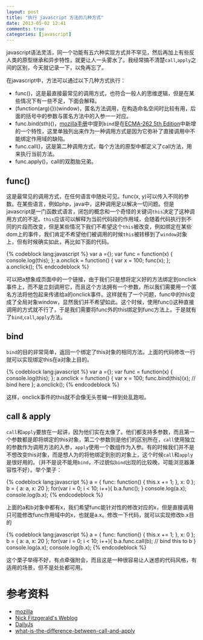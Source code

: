 ```yaml
---
layout: post
title: "执行 javascript 方法的几种方式"
date: 2013-05-02 12:41
comments: true
categories: [javascript]
---
```


javascript语法灵活，同一个功能有五六种实现方式并不罕见，然后再加上有些反人类的原型继承和异步特性，就更让人一头雾水了。我经常搞不清楚`call`,`apply`之间的区别，今天就记录一下，以免再忘了。

在javascript中，方法可以通过以下几种方式执行：

* func()，这是最直接最常见的调用方式，也符合一般人的思维逻辑，但是在某些情况下有一些不足，下面会解释。
* (function(arg){})(window)，匿名方法调用，在构造命名空间时比较有用，后面的括号中的参数与匿名方法中的入参一一对应。
* func.bind(sth)()，[mozilla手册](https://developer.mozilla.org/en-US/docs/JavaScript/Reference/Global_Objects/Function/bind)中提到`bind`是在[ECMA-262 5th Edition](http://www.ecma-international.org/publications/standards/Ecma-262.htm)中新增的一个特性，这里单独列出来作为一种调用方式是因为它弥补了直接调用中不能绑定作用域的缺陷。
* func.call()，这是第二种调用方式，每个方法的原型中都定义了call方法，用来执行当前方法。
* func.apply()，call的双胞胎兄弟。

## func()
这是最常见的调用方式，在任何语言中随处可见。func(x, y)可以传入不同的参数。在某些语言，例如php，java中，这种调用足以解决一切问题。但是javascript是一门函数式语言，闭包的概念和一个奇怪的关键词`this`决定了这种调用方式的不足。`this`应该可以解释为当前代码段的作用域，会随着代码执行到不同的片段而改变，但是某些情况下我们不希望这个`this`被改变，例如绑定在某些dom上的事件，我们肯定不希望他们被调用的时候`this`被转移到了`window`对象上，但有时候确实如此，再比如下面的代码。

{% codeblock lang:javascript %}
var a ={};
var func = function(x) {
    console.log(this);
};
a.onclick = function() {
    var x = 100;
    func(x);
};
a.onclick();
{% endcodeblock %}

可以把a想象成页面中的一个链接，由于我们只是想将定义好的方法绑定到onclick事件上，而不是立刻调用它，而且这个方法拥有一个参数，所以我们需要用一个匿名方法将他包起来传递给a的onclick事件。这样就有了一个问题，func中的this变成了全局对象window，显然我们并不希望如此。这个时候，使用func()这种直接调用的方式就不行了，于是我们需要将func外的this绑定到func方法上。于是就有了`bind`,`call`,`apply`方法。

## bind

`bind`的目的非常简单，返回一个绑定了this对象的相同方法。上面的代码修改一行就可以实现绑定this在a对象上目的。

{% codeblock lang:javascript %}
var a ={};
var func = function(x) {
    console.log(this);
};
a.onclick = function() {
    var x = 100;
    func.bind(this)(x);  // bind here
};
a.onclick();
{% endcodeblock %}

这样，onclick事件的this就不会像无头苍蝇一样到处乱跑啦。

## call & apply

`call`和`apply`要放在一起讲，因为他们实在太像了。他们都支持多参数，而且第一个参数都是即将绑定的this对象，第二个参数则是他们的区别所在，`call`使用独立的参数作为调用方法的入参，`apply`使用一个数组作为入参。有的时候我们并不是不想改变this对象，而是想人为的将他绑定到别的对象上，这个时候`call`和`apply`是很好用的。（并不是说不能用`bind`，不过貌似`bind`出现的比较晚，可能浏览器兼容性不好）。举个栗子：

{% codeblock lang:javascript %}
a = {
    func: function() {
              this.x += 1;
          },
    x: 0
};
b = {
    a: a,
    x: 20
};
for(var i = 0; i < 10; i++){
    b.a.func();
}
console.log(a.x);
console.log(b.x);
{% endcodeblock %}

上面的a和b对象中都有x，我们希望func能针对性的修改对应的x，但是直接调用只可能修改func作用域中的x，也就是a.x。修改一下代码，就可以实现修改b.x目的

{% codeblock lang:javascript %}
a = {
    func: function() {
              this.x += 1;
          },
    x: 0
};
b = {
    a: a,
    x: 20
};
for(var i = 0; i < 10; i++){
    b.a.func.call(b);  // bind this to b
}
console.log(a.x);
console.log(b.x);
{% endcodeblock %}

这个栗子举得不好，有点牵强附会，而且这是一种很容易让人迷惑的代码风格，有适用的场景，但不是处处都可用。

# 参考资料
* [mozilla](https://developer.mozilla.org/en-US/docs/JavaScript/Reference)
* [Nick Fitzgerald's Weblog](http://fitzgeraldnick.com/weblog/26/)
* [DailyJs](http://dailyjs.com/2012/06/25/this-binding/)
* [what-is-the-difference-between-call-and-apply](http://stackoverflow.com/questions/1986896/what-is-the-difference-between-call-and-apply)
